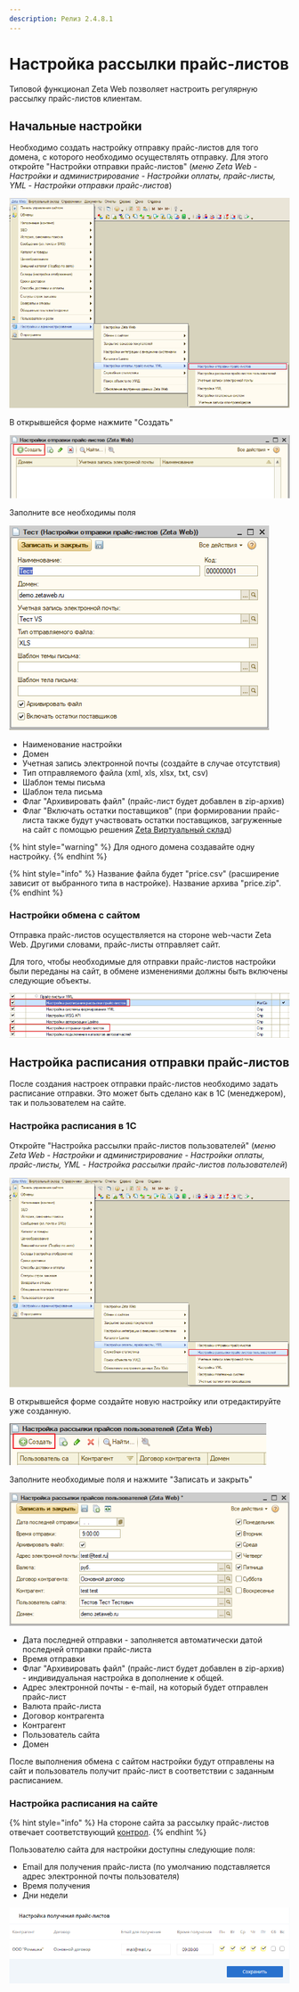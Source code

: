 ```yaml
---
description: Релиз 2.4.8.1
---
```


# Настройка рассылки прайс-листов

Типовой функционал Zeta Web позволяет настроить регулярную рассылку прайс-листов клиентам.

## Начальные настройки

Необходимо создать настройку отправку прайс-листов для того домена, с которого необходимо осуществлять отправку. Для этого откройте "Настройки отправки прайс-листов" \(_меню Zeta Web - Настройки и администрирование - Настройки оплаты, прайс-листы, YML - Настройки отправки прайс-листов_\)

![](../.gitbook/assets/image%20%28139%29.png)

В открывшейся форме нажмите "Создать"

![](../.gitbook/assets/image%20%28201%29.png)

Заполните все необходимы поля

![](../.gitbook/assets/image%20%2892%29.png)

* Наименование настройки
* Домен
* Учетная запись электронной почты \(создайте в случае отсутствия\)
* Тип отправляемого файла \(xml, xls, xlsx, txt, csv\)
* Шаблон темы письма
* Шаблон тела письма
* Флаг "Архивировать файл" \(прайс-лист будет добавлен в zip-архив\)
* Флаг "Включать остатки поставщиков" \(при формировании прайс-листа также будут участвовать остатки поставщиков, загруженные на сайт с помощью решения [Zeta Виртуальный склад](https://www.zetasoft.ru/products-zeta-vs/)\)

{% hint style="warning" %}
Для одного домена создавайте одну настройку.
{% endhint %}

{% hint style="info" %}
Название файла будет "price.csv" \(расширение зависит от выбранного типа в настройке\). Название архива "price.zip".
{% endhint %}

### Настройки обмена с сайтом

Отправка прайс-листов осуществляется на стороне web-части Zeta Web. Другими словами, прайс-листы отправляет сайт.

Для того, чтобы необходимые для отправки прайс-листов настройки были переданы на сайт, в обмене изменениями должны быть включены следующие объекты.

![](../.gitbook/assets/image%20%2852%29.png)

## Настройка расписания отправки прайс-листов

После создания настроек отправки прайс-листов необходимо задать расписание отправки. Это может быть сделано как в 1С \(менеджером\), так и пользователем на сайте.

### Настройка расписания в 1С

Откройте "Настройка рассылки прайс-листов пользователей" \(_меню Zeta Web - Настройки и администрирование - Настройки оплаты, прайс-листы, YML - Настройка рассылки прайс-листов пользователей_\)

![](../.gitbook/assets/image%20%28131%29.png)

В открывшейся форме создайте новую настройку или отредактируйте уже созданную.

![](../.gitbook/assets/image%20%2866%29.png)

Заполните необходимые поля и нажмите "Записать и закрыть"

![](../.gitbook/assets/image%20%2857%29.png)

* Дата последней отправки - заполняется автоматически датой последней отправки прайс-листа
* Время отправки
* Флаг "Архивировать файл" \(прайс-лист будет добавлен в zip-архив\) - индивидуальная настройка в дополнение к общей.
* Адрес электронной почты - e-mail, на который будет отправлен прайс-лист
* Валюта прайс-листа
* Договор контрагента
* Контрагент
* Пользователь сайта
* Домен

После выполнения обмена с сайтом настройки будут отправлены на сайт и пользователь получит прайс-лист в соответствии с заданным расписанием.

### Настройка расписания на сайте

{% hint style="info" %}
На стороне сайта за рассылку прайс-листов отвечает соответствующий [контрол](../tekhnicheskaya-dokumentaciya/opisanie-kontrolov/2.-pokupateli/rassylka-prais-listov.md).
{% endhint %}

Пользователю сайта для настройки доступны следующие поля:

* Email для получения прайс-листа \(по умолчанию подставляется адрес электронной почты пользователя\)
* Время получения
* Дни недели

![&#x41D;&#x430;&#x441;&#x442;&#x440;&#x43E;&#x439;&#x43A;&#x430; &#x43F;&#x43E;&#x43B;&#x443;&#x447;&#x435;&#x43D;&#x438;&#x44F; &#x43F;&#x440;&#x430;&#x439;&#x441;-&#x43B;&#x438;&#x441;&#x442;&#x43E;&#x432; &#x432; &#x442;&#x438;&#x43F;&#x43E;&#x432;&#x43E;&#x43C; &#x434;&#x438;&#x437;&#x430;&#x439;&#x43D;&#x435;](../.gitbook/assets/image%20%28130%29.png)



